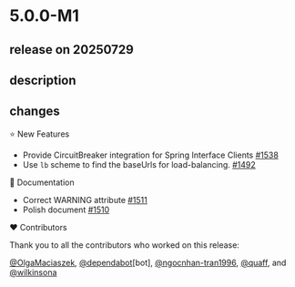 # 5.0.0-M1

## release on 20250729
## description
## changes
⭐ New Features

* Provide CircuitBreaker integration for Spring Interface Clients <a href="https://github.com/spring-cloud/spring-cloud-commons/issues/1538" data-hovercard-type="issue" data-hovercard-url="/spring-cloud/spring-cloud-commons/issues/1538/hovercard">#1538</a>
* Use <code>lb</code> scheme to find the baseUrls for load-balancing. <a href="https://github.com/spring-cloud/spring-cloud-commons/pull/1492" data-hovercard-type="pull_request" data-hovercard-url="/spring-cloud/spring-cloud-commons/pull/1492/hovercard">#1492</a>

📔 Documentation

* Correct WARNING attribute <a href="https://github.com/spring-cloud/spring-cloud-commons/pull/1511" data-hovercard-type="pull_request" data-hovercard-url="/spring-cloud/spring-cloud-commons/pull/1511/hovercard">#1511</a>
* Polish document <a href="https://github.com/spring-cloud/spring-cloud-commons/pull/1510" data-hovercard-type="pull_request" data-hovercard-url="/spring-cloud/spring-cloud-commons/pull/1510/hovercard">#1510</a>

❤️ Contributors

Thank you to all the contributors who worked on this release:

<a class="user-mention notranslate" data-hovercard-type="user" data-hovercard-url="/users/OlgaMaciaszek/hovercard" data-octo-click="hovercard-link-click" data-octo-dimensions="link_type:self" href="https://github.com/OlgaMaciaszek">@OlgaMaciaszek</a>, <a class="user-mention notranslate" data-hovercard-type="organization" data-hovercard-url="/orgs/dependabot/hovercard" data-octo-click="hovercard-link-click" data-octo-dimensions="link_type:self" href="https://github.com/dependabot">@dependabot</a>[bot], <a class="user-mention notranslate" data-hovercard-type="user" data-hovercard-url="/users/ngocnhan-tran1996/hovercard" data-octo-click="hovercard-link-click" data-octo-dimensions="link_type:self" href="https://github.com/ngocnhan-tran1996">@ngocnhan-tran1996</a>, <a class="user-mention notranslate" data-hovercard-type="user" data-hovercard-url="/users/quaff/hovercard" data-octo-click="hovercard-link-click" data-octo-dimensions="link_type:self" href="https://github.com/quaff">@quaff</a>, and <a class="user-mention notranslate" data-hovercard-type="user" data-hovercard-url="/users/wilkinsona/hovercard" data-octo-click="hovercard-link-click" data-octo-dimensions="link_type:self" href="https://github.com/wilkinsona">@wilkinsona</a>

